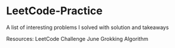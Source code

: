 # LeetCode-Practice
A list of interesting problems I solved with solution and takeaways

Resources:
LeetCode Challenge June
Grokking Algorithm
